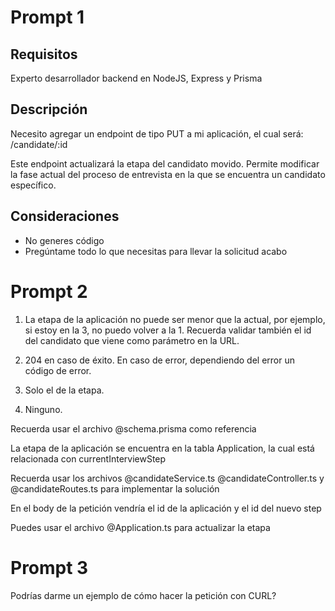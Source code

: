 # Prompt 1

## Requisitos

Experto desarrollador backend en NodeJS, Express y Prisma

## Descripción

Necesito agregar un endpoint de tipo PUT a mi aplicación, el cual será: /candidate/:id

Este endpoint actualizará la etapa del candidato movido. Permite modificar la fase actual del proceso de entrevista en la que se encuentra un candidato específico.

## Consideraciones

- No generes código
- Pregúntame todo lo que necesitas para llevar la solicitud acabo

# Prompt 2

1. La etapa de la aplicación no puede ser menor que la actual, por ejemplo, si estoy en la 3, no puedo volver a la 1. Recuerda validar también el id del candidato que viene como parámetro en la URL.

2. 204 en caso de éxito. En caso de error, dependiendo del error un código de error.

3. Solo el de la etapa.

4. Ninguno.

Recuerda usar el archivo @schema.prisma como referencia

La etapa de la aplicación se encuentra en la tabla Application, la cual está relacionada con currentInterviewStep

Recuerda usar los archivos @candidateService.ts @candidateController.ts y @candidateRoutes.ts para implementar la solución

En el body de la petición vendría el id de la aplicación y el id del nuevo step

Puedes usar el archivo @Application.ts para actualizar la etapa

# Prompt 3

Podrías darme un ejemplo de cómo hacer la petición con CURL?

